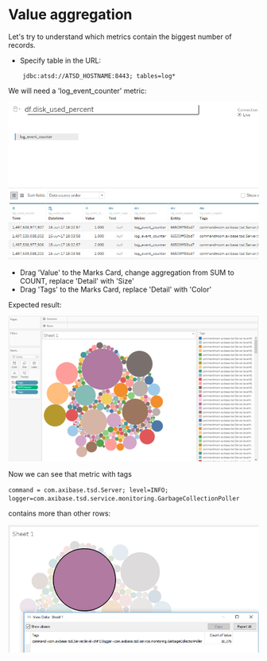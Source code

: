 # Value aggregation

Let's try to understand which metrics contain the biggest number of records.

- Specify table in the URL: 
```
    jdbc:atsd://ATSD_HOSTNAME:8443; tables=log*
```

We will need a 'log_event_counter' metric:

![](images/log_event_counter.png)

- Drag 'Value' to the Marks Card, change aggregation from SUM to COUNT, replace 'Detail' with 'Size'
- Drag 'Tags' to the Marks Card, replace 'Detail' with 'Color'


Expected result:

![](images/count_ggregation.png)

Now we can see that metric with tags 

`command = com.axibase.tsd.Server;
 level=INFO;
 logger=com.axibase.tsd.service.monitoring.GarbageCollectionPoller` 
 
 contains more than other rows:
 
 ![](images/the_biggest.png)